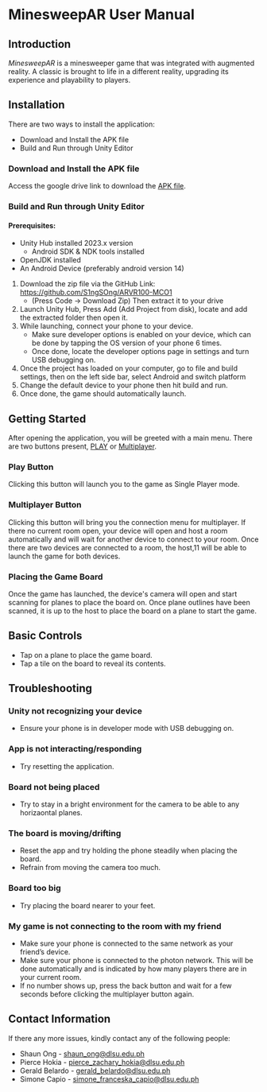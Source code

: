 # MinesweepAR User Manual
## Introduction
_MinesweepAR_ is a minesweeper game that was integrated with augmented reality. A classic is brought to life in a different reality, upgrading its experience and playability to players.

## Installation
There are two ways to install the application:
* Download and Install the APK file
* Build and Run through Unity Editor

### Download and Install the APK file
Access the google drive link to download the [APK file](https://drive.google.com/file/d/1YToO7PYNcgT6mjKDhfXkuxGQz7TYAmTf/view?usp=sharing).

### Build and Run through Unity Editor
#### Prerequisites:
* Unity Hub installed 2023.x version
  * Android SDK & NDK tools installed
* OpenJDK installed
* An Android Device (preferably android version 14)

1. Download the zip file via the GitHub Link: https://github.com/S1ngSOng/ARVR100-MCO1
   - (Press Code -> Download Zip) Then extract it to your drive
3. Launch Unity Hub, Press Add (Add Project from disk), locate and add the extracted folder then open it.
4. While launching, connect your phone to your device.
    - Make sure developer options is enabled on your device, which can be done by tapping the OS version of your phone 6 times.
    - Once done, locate the developer options page in settings and turn USB debugging on.
7. Once the project has loaded on your computer, go to file and build settings, then on the left side bar, select Android and switch platform
8. Change the default device to your phone then hit build and run.
9. Once done, the game should automatically launch.

## Getting Started
After opening the application, you will be greeted with a main menu. There are two buttons present, <ins>PLAY</ins> or <ins>Multiplayer</ins>. 

### Play Button
Clicking this button will launch you to the game as Single Player mode. 

### Multiplayer Button
Clicking this button will bring you the connection menu for multiplayer. If there no current room open, your device will open and host a room automatically and will wait for another device to connect to your room. Once there are two devices are connected to a room, the host,11 will be able to launch the game for both devices.

### Placing the Game Board
Once the game has launched, the device's camera will open and start scanning for planes to place the board on. Once plane outlines have been scanned, it is up to the host to place the board on a plane to start the game.

## Basic Controls
* Tap on a plane to place the game board.
* Tap a tile on the board to reveal its contents.

## Troubleshooting

### Unity not recognizing your device
* Ensure your phone is in developer mode with USB debugging on.

### App is not interacting/responding 
* Try resetting the application.

### Board not being placed
* Try to stay in a bright environment for the camera to be able to any horizaontal planes.

### The board is moving/drifting 
* Reset the app and try holding the phone steadily when placing the board.
* Refrain from moving the camera too much.

### Board too big
* Try placing the board nearer to your feet.

### My game is not connecting to the room with my friend
* Make sure your phone is connected to the same network as your friend’s device.
* Make sure your phone is connected to the photon network. This will be done automatically and is indicated by how many players there are in your current room.
* If no number shows up, press the back button and wait for a few seconds before clicking the multiplayer button again.

## Contact Information
If there any more issues, kindly contact any of the following people:
* Shaun Ong - shaun_ong@dlsu.edu.ph
* Pierce Hokia - pierce_zachary_hokia@dlsu.edu.ph 
* Gerald Belardo - gerald_belardo@dlsu.edu.ph
* Simone Capio - simone_franceska_capio@dlsu.edu.ph 

